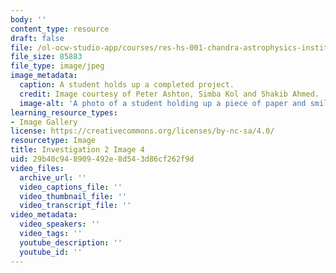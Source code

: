 ```yaml
---
body: ''
content_type: resource
draft: false
file: /ol-ocw-studio-app/courses/res-hs-001-chandra-astrophysics-institute/mithfh_chandra_inv2_comprj.jpg
file_size: 85883
file_type: image/jpeg
image_metadata:
  caption: A student holds up a completed project.
  credit: Image courtesy of Peter Ashton, Simba Kol and Shakib Ahmed.
  image-alt: 'A photo of a student holding up a piece of paper and smiling. '
learning_resource_types:
- Image Gallery
license: https://creativecommons.org/licenses/by-nc-sa/4.0/
resourcetype: Image
title: Investigation 2 Image 4
uid: 29b40c94-8909-492e-8d54-3d86cf262f9d
video_files:
  archive_url: ''
  video_captions_file: ''
  video_thumbnail_file: ''
  video_transcript_file: ''
video_metadata:
  video_speakers: ''
  video_tags: ''
  youtube_description: ''
  youtube_id: ''
---
```

